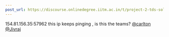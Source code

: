 ```yaml
---
post_url: https://discourse.onlinedegree.iitm.ac.in/t/project-2-tds-solver-discussion-thread/169029/363
---
```

154.81.156.35:57962 this ip keeps pinging , is this the teams? [@carlton](/u/carlton) [@Jivraj](/u/jivraj)